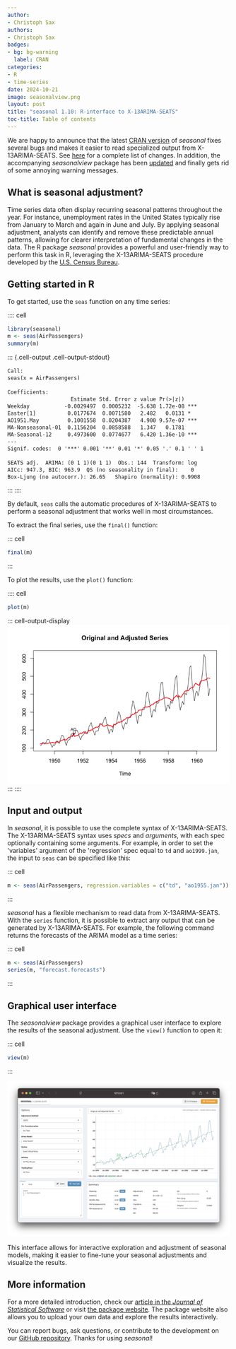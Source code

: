 ```yaml
---
author:
- Christoph Sax
authors:
- Christoph Sax
badges:
- bg: bg-warning
  label: CRAN
categories:
- R
- time-series
date: 2024-10-21
image: seasonalview.png
layout: post
title: "seasonal 1.10: R-interface to X-13ARIMA-SEATS"
toc-title: Table of contents
---
```


We are happy to announce that the latest [CRAN
version](https://cran.r-project.org/package=seasonal) of *seasonal*
fixes several bugs and makes it easier to read specialized output from
X-13ARIMA-SEATS. See
[here](https://github.com/christophsax/seasonal/blob/main/NEWS.md#110)
for a complete list of changes. In addition, the accompanying
*seasonalview* package has been
[updated](https://cran.r-project.org/package=seasonalview) and finally
gets rid of some annoying warning messages.

## What is seasonal adjustment?

Time series data often display recurring seasonal patterns throughout
the year. For instance, unemployment rates in the United States
typically rise from January to March and again in June and July. By
applying seasonal adjustment, analysts can identify and remove these
predictable annual patterns, allowing for clearer interpretation of
fundamental changes in the data. The R package *seasonal* provides a
powerful and user-friendly way to perform this task in R, leveraging the
X-13ARIMA-SEATS procedure developed by the [U.S. Census
Bureau](https://www.census.gov/data/software/x13as.X-13ARIMA-SEATS.html).

## Getting started in R

To get started, use the `seas` function on any time series:

:::: cell
``` {.r .cell-code}
library(seasonal)
m <- seas(AirPassengers)
summary(m)
```

::: {.cell-output .cell-output-stdout}

    Call:
    seas(x = AirPassengers)

    Coefficients:
                        Estimate Std. Error z value Pr(>|z|)    
    Weekday           -0.0029497  0.0005232  -5.638 1.72e-08 ***
    Easter[1]          0.0177674  0.0071580   2.482   0.0131 *  
    AO1951.May         0.1001558  0.0204387   4.900 9.57e-07 ***
    MA-Nonseasonal-01  0.1156204  0.0858588   1.347   0.1781    
    MA-Seasonal-12     0.4973600  0.0774677   6.420 1.36e-10 ***
    ---
    Signif. codes:  0 '***' 0.001 '**' 0.01 '*' 0.05 '.' 0.1 ' ' 1

    SEATS adj.  ARIMA: (0 1 1)(0 1 1)  Obs.: 144  Transform: log
    AICc: 947.3, BIC: 963.9  QS (no seasonality in final):    0  
    Box-Ljung (no autocorr.): 26.65   Shapiro (normality): 0.9908  
:::
::::

By default, `seas` calls the automatic procedures of X-13ARIMA-SEATS to
perform a seasonal adjustment that works well in most circumstances.

To extract the final series, use the `final()` function:

::: cell
``` {.r .cell-code}
final(m)  
```
:::

To plot the results, use the `plot()` function:

:::: cell
``` {.r .cell-code}
plot(m)  
```

::: cell-output-display
![](index_files/figure-markdown/unnamed-chunk-3-1.png)
:::
::::

## Input and output

In *seasonal*, it is possible to use the complete syntax of
X-13ARIMA-SEATS. The X-13ARIMA-SEATS syntax uses *specs* and
*arguments*, with each spec optionally containing some arguments. For
example, in order to set the 'variables' argument of the 'regression'
spec equal to `td` and `ao1999.jan`, the input to `seas` can be
specified like this:

::: cell
``` {.r .cell-code}
m <- seas(AirPassengers, regression.variables = c("td", "ao1955.jan"))
```
:::

*seasonal* has a flexible mechanism to read data from X-13ARIMA-SEATS.
With the `series` function, it is possible to extract any output that
can be generated by X-13ARIMA-SEATS. For example, the following command
returns the forecasts of the ARIMA model as a time series:

::: cell
``` {.r .cell-code}
m <- seas(AirPassengers)
series(m, "forecast.forecasts")
```
:::

## Graphical user interface

The *seasonalview* package provides a graphical user interface to
explore the results of the seasonal adjustment. Use the `view()`
function to open it:

::: cell
``` {.r .cell-code}
view(m)
```
:::

![Seasonalview GUI](seasonalview.png)

This interface allows for interactive exploration and adjustment of
seasonal models, making it easier to fine-tune your seasonal adjustments
and visualize the results.

## More information

For a more detailed introduction, check our [article in the *Journal of
Statistical Software*](https://doi.org/10.18637/jss.v087.i11) or visit
[the package website](http://www.seasonal.website). The package website
also allows you to upload your own data and explore the results
interactively.

You can report bugs, ask questions, or contribute to the development on
our [GitHub repository](https://github.com/christophsax/seasonal).
Thanks for using *seasonal*!
